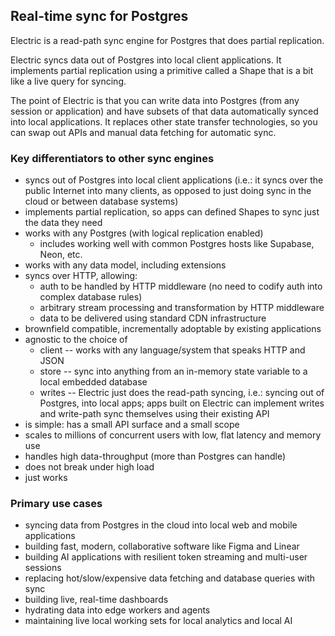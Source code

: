 ## Real-time sync for Postgres

Electric is a read-path sync engine for Postgres that does partial replication.

Electric syncs data out of Postgres into local client applications. It implements partial replication using a primitive called a Shape that is a bit like a live query for syncing.

The point of Electric is that you can write data into Postgres (from any session or application) and have subsets of that data automatically synced into local applications. It replaces other state transfer technologies, so you can swap out APIs and manual data fetching for automatic sync.

### Key differentiators to other sync engines

- syncs out of Postgres into local client applications (i.e.: it syncs over the public Internet into many clients, as opposed to just doing sync in the cloud or between database systems)
- implements partial replication, so apps can defined Shapes to sync just the data they need
- works with any Postgres (with logical replication enabled)
  - includes working well with common Postgres hosts like Supabase, Neon, etc.
- works with any data model, including extensions
- syncs over HTTP, allowing:
  - auth to be handled by HTTP middleware (no need to codify auth into complex database rules)
  - arbitrary stream processing and transformation by HTTP middleware
  - data to be delivered using standard CDN infrastructure
- brownfield compatible, incrementally adoptable by existing applications
- agnostic to the choice of
  - client -- works with any language/system that speaks HTTP and JSON
  - store -- sync into anything from an in-memory state variable to a local embedded database
  - writes -- Electric just does the read-path syncing, i.e.: syncing out of Postgres, into local apps; apps built on Electric can implement writes and write-path sync themselves using their existing API
- is simple: has a small API surface and a small scope
- scales to millions of concurrent users with low, flat latency and memory use
- handles high data-throughput (more than Postgres can handle)
- does not break under high load
- just works

### Primary use cases

- syncing data from Postgres in the cloud into local web and mobile applications
- building fast, modern, collaborative software like Figma and Linear
- building AI applications with resilient token streaming and multi-user sessions
- replacing hot/slow/expensive data fetching and database queries with sync
- building live, real-time dashboards
- hydrating data into edge workers and agents
- maintaining live local working sets for local analytics and local AI